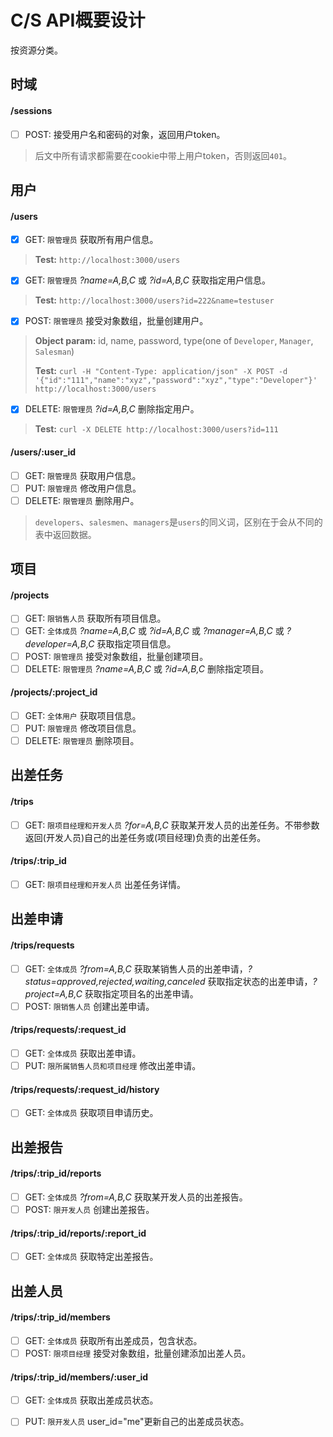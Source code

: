 # C/S API概要设计

按资源分类。

## 时域

#### /sessions

- [ ] POST: 接受用户名和密码的对象，返回用户token。

>  后文中所有请求都需要在cookie中带上用户token，否则返回`401`。

## 用户

#### /users

- [x] GET: `限管理员` 获取所有用户信息。

> **Test:** `http://localhost:3000/users`

- [x] GET: `限管理员` *?name=A,B,C* 或 *?id=A,B,C* 获取指定用户信息。

>  **Test:** `http://localhost:3000/users?id=222&name=testuser`

- [x] POST: `限管理员` 接受对象数组，批量创建用户。

> **Object param:** id, name, password, type(one of `Developer`, `Manager`, `Salesman`)
> 
> **Test:**  `curl -H "Content-Type: application/json" -X POST -d '{"id":"111","name":"xyz","password":"xyz","type":"Developer"}' http://localhost:3000/users`

- [x] DELETE: `限管理员` *?id=A,B,C* 删除指定用户。

> **Test:**  `curl -X DELETE http://localhost:3000/users?id=111`

#### /users/:user_id

- [ ] GET: `限管理员` 获取用户信息。
- [ ] PUT: `限管理员` 修改用户信息。
- [ ] DELETE: `限管理员` 删除用户。

> `developers`、`salesmen`、`managers`是`users`的同义词，区别在于会从不同的表中返回数据。

## 项目

#### /projects

- [ ] GET: `限销售人员` 获取所有项目信息。
- [ ] GET: `全体成员` *?name=A,B,C* 或 *?id=A,B,C* 或 *?manager=A,B,C*  或 *?developer=A,B,C* 获取指定项目信息。
- [ ] POST: `限管理员` 接受对象数组，批量创建项目。
- [ ] DELETE: `限管理员` *?name=A,B,C* 或 *?id=A,B,C* 删除指定项目。

#### /projects/:project_id

- [ ] GET: `全体用户` 获取项目信息。
- [ ] PUT: `限管理员` 修改项目信息。
- [ ] DELETE: `限管理员` 删除项目。

## 出差任务

#### /trips

- [ ] GET: `限项目经理和开发人员` *?for=A,B,C* 获取某开发人员的出差任务。不带参数返回(开发人员)自己的出差任务或(项目经理)负责的出差任务。

#### /trips/:trip_id

- [ ] GET: `限项目经理和开发人员` 出差任务详情。

## 出差申请

#### /trips/requests

- [ ] GET: `全体成员` *?from=A,B,C* 获取某销售人员的出差申请，*?status=approved,rejected,waiting,canceled* 获取指定状态的出差申请，*?project=A,B,C* 获取指定项目名的出差申请。
- [ ] POST: `限销售人员` 创建出差申请。

#### /trips/requests/:request_id

- [ ] GET: `全体成员` 获取出差申请。
- [ ] PUT: `限所属销售人员和项目经理` 修改出差申请。

#### /trips/requests/:request_id/history

- [ ] GET: `全体成员` 获取项目申请历史。

## 出差报告

#### /trips/:trip_id/reports

- [ ] GET: `全体成员` *?from=A,B,C* 获取某开发人员的出差报告。
- [ ] POST: `限开发人员` 创建出差报告。

#### /trips/:trip_id/reports/:report_id

- [ ] GET: `全体成员` 获取特定出差报告。

## 出差人员

#### /trips/:trip_id/members

- [ ] GET: `全体成员` 获取所有出差成员，包含状态。
- [ ] POST: `限项目经理` 接受对象数组，批量创建添加出差人员。

#### /trips/:trip_id/members/:user_id

- [ ] GET: `全体成员` 获取出差成员状态。
- [ ] PUT: `限开发人员` user_id="me"更新自己的出差成员状态。

